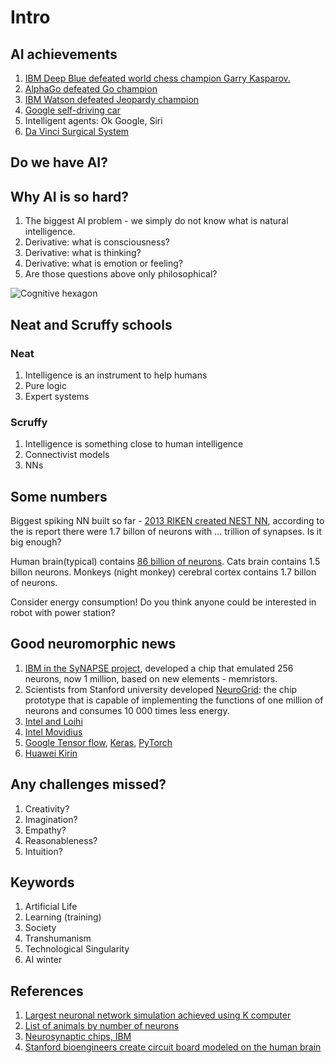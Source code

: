 # Intro

## AI achievements 

1. [IBM Deep Blue defeated world chess champion Garry Kasparov.](https://en.wikipedia.org/wiki/Deep_Blue_versus_Garry_Kasparov)
1. [AlphaGo defeated Go champion](https://en.wikipedia.org/wiki/AlphaGo)
1. [IBM Watson defeated Jeopardy champion](https://en.wikipedia.org/wiki/Watson_(computer)#Jeopardy!)
1. [Google self-driving car](https://en.wikipedia.org/wiki/Autonomous_car#Google_self-driving_car)
1. Intelligent agents: Ok Google, Siri
1. [Da Vinci Surgical System](https://en.wikipedia.org/wiki/Da_Vinci_Surgical_System)

## Do we have AI?

## Why AI is so hard?

1. The biggest AI problem - we simply do not know what is natural intelligence.
1. Derivative: what is consciousness?
1. Derivative: what is thinking?
1. Derivative: what is emotion or feeling? 
1. Are those questions above only philosophical?

![Cognitive hexagon](https://upload.wikimedia.org/wikipedia/commons/thumb/d/dd/Cognitive_Science_Hexagon.svg/1024px-Cognitive_Science_Hexagon.svg.png)

## Neat and Scruffy schools

### Neat

1. Intelligence is an instrument to help humans 
1. Pure logic
1. Expert systems

### Scruffy 

1. Intelligence is something close to human intelligence
1. Connectivist models
1. NNs

## Some numbers

Biggest spiking NN built so far - [2013 RIKEN created NEST NN]((http://www.riken.jp/en/pr/press/2013/20130802_1)), according to the is report there were 1.7 billon of neurons with ... trillion of synapses. Is it big enough? 

Human brain(typical) contains [86 billion of neurons](http://en.wikipedia.org/wiki/List_of_animals_by_number_of_neurons).
Cats brain contains 1.5 billon neurons.
Monkeys (night monkey) cerebral cortex contains 1.7 billon of neurons.

Consider energy consumption! 
Do you think anyone could be interested in robot with power station?

## Good neuromorphic news

1. [IBM in the SyNAPSE project](http://www.research.ibm.com/cognitive-computing/neurosynaptic-chips.shtml#fbid=f1HQ57tWR3E), developed a chip that emulated 256 neurons, now 1 million, based on new elements - memristors.
1. Scientists from Stanford university developed [NeuroGrid](http://news.stanford.edu/pr/2014/pr-neurogrid-boahen-engineering-042814.html): the chip prototype that is capable of implementing the functions of one million of neurons and consumes 10 000 times less energy.
2. [Intel and Loihi](https://newsroom.intel.com/editorials/intels-new-self-learning-chip-promises-accelerate-artificial-intelligence/)
3. [Intel Movidius](https://newsroom.intel.com/news/intel-unveils-neural-compute-engine-movidius-myriad-x-vpu-unleash-ai-edge/)
4. [Google Tensor flow](https://www.blog.google/topics/google-cloud/google-cloud-offer-tpus-machine-learning/), [Keras](https://www.datacamp.com/community/tutorials/deep-learning-python), [PyTorch](https://pytorch.org/tutorials/)
5. [Huawei Kirin](http://consumer.huawei.com/en/press/news/2017/ifa2017-kirin970/)

## Any challenges missed?

1. Creativity?
1. Imagination?
1. Empathy?
1. Reasonableness?
1. Intuition?

## Keywords

1. Artificial Life
1. Learning (training)
1. Society
1. Transhumanism
1. Technological Singularity
1. AI winter

## References

1. [Largest neuronal network simulation achieved using K computer](http://www.riken.jp/en/pr/press/2013/20130802_1)
1. [List of animals by number of neurons](http://en.wikipedia.org/wiki/List_of_animals_by_number_of_neurons)
1. [Neurosynaptic chips, IBM](http://www.research.ibm.com/cognitive-computing/neurosynaptic-chips.shtml#fbid=f1HQ57tWR3E)
1. [Stanford bioengineers create circuit board modeled on the human brain](http://news.stanford.edu/pr/2014/pr-neurogrid-boahen-engineering-042814.html)

